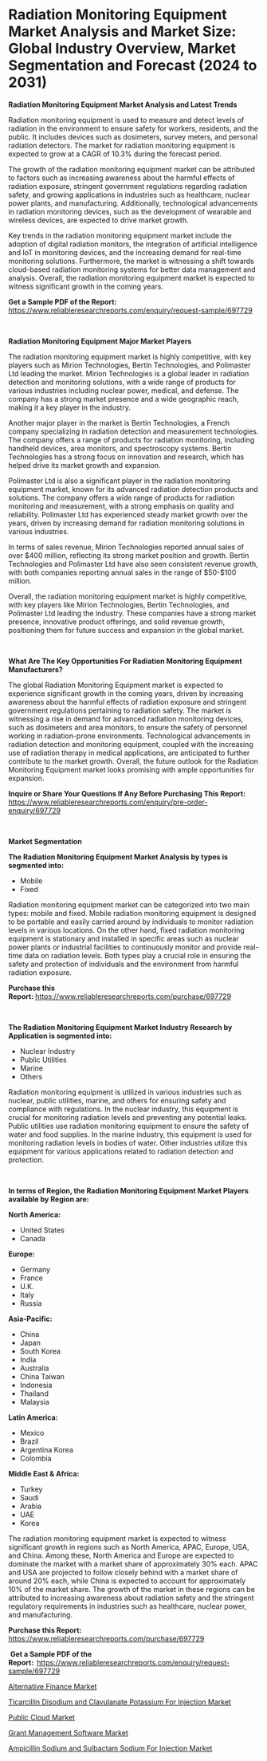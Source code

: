 <p><h1>Radiation Monitoring Equipment Market Analysis and Market Size: Global Industry Overview, Market Segmentation and Forecast (2024 to 2031)</h1></p><p><strong>Radiation Monitoring Equipment Market Analysis and Latest Trends</strong></p>
<p><p>Radiation monitoring equipment is used to measure and detect levels of radiation in the environment to ensure safety for workers, residents, and the public. It includes devices such as dosimeters, survey meters, and personal radiation detectors. The market for radiation monitoring equipment is expected to grow at a CAGR of 10.3% during the forecast period. </p><p>The growth of the radiation monitoring equipment market can be attributed to factors such as increasing awareness about the harmful effects of radiation exposure, stringent government regulations regarding radiation safety, and growing applications in industries such as healthcare, nuclear power plants, and manufacturing. Additionally, technological advancements in radiation monitoring devices, such as the development of wearable and wireless devices, are expected to drive market growth.</p><p>Key trends in the radiation monitoring equipment market include the adoption of digital radiation monitors, the integration of artificial intelligence and IoT in monitoring devices, and the increasing demand for real-time monitoring solutions. Furthermore, the market is witnessing a shift towards cloud-based radiation monitoring systems for better data management and analysis. Overall, the radiation monitoring equipment market is expected to witness significant growth in the coming years.</p></p>
<p><strong>Get a Sample PDF of the Report:&nbsp;</strong> <a href="https://www.reliableresearchreports.com/enquiry/request-sample/697729">https://www.reliableresearchreports.com/enquiry/request-sample/697729</a></p>
<p>&nbsp;</p>
<p><strong>Radiation Monitoring Equipment Major Market Players</strong></p>
<p><p>The radiation monitoring equipment market is highly competitive, with key players such as Mirion Technologies, Bertin Technologies, and Polimaster Ltd leading the market. Mirion Technologies is a global leader in radiation detection and monitoring solutions, with a wide range of products for various industries including nuclear power, medical, and defense. The company has a strong market presence and a wide geographic reach, making it a key player in the industry.</p><p>Another major player in the market is Bertin Technologies, a French company specializing in radiation detection and measurement technologies. The company offers a range of products for radiation monitoring, including handheld devices, area monitors, and spectroscopy systems. Bertin Technologies has a strong focus on innovation and research, which has helped drive its market growth and expansion.</p><p>Polimaster Ltd is also a significant player in the radiation monitoring equipment market, known for its advanced radiation detection products and solutions. The company offers a wide range of products for radiation monitoring and measurement, with a strong emphasis on quality and reliability. Polimaster Ltd has experienced steady market growth over the years, driven by increasing demand for radiation monitoring solutions in various industries.</p><p>In terms of sales revenue, Mirion Technologies reported annual sales of over $400 million, reflecting its strong market position and growth. Bertin Technologies and Polimaster Ltd have also seen consistent revenue growth, with both companies reporting annual sales in the range of $50-$100 million.</p><p>Overall, the radiation monitoring equipment market is highly competitive, with key players like Mirion Technologies, Bertin Technologies, and Polimaster Ltd leading the industry. These companies have a strong market presence, innovative product offerings, and solid revenue growth, positioning them for future success and expansion in the global market.</p></p>
<p>&nbsp;</p>
<p><strong>What Are The Key Opportunities For Radiation Monitoring Equipment Manufacturers?</strong></p>
<p><p>The global Radiation Monitoring Equipment market is expected to experience significant growth in the coming years, driven by increasing awareness about the harmful effects of radiation exposure and stringent government regulations pertaining to radiation safety. The market is witnessing a rise in demand for advanced radiation monitoring devices, such as dosimeters and area monitors, to ensure the safety of personnel working in radiation-prone environments. Technological advancements in radiation detection and monitoring equipment, coupled with the increasing use of radiation therapy in medical applications, are anticipated to further contribute to the market growth. Overall, the future outlook for the Radiation Monitoring Equipment market looks promising with ample opportunities for expansion.</p></p>
<p><strong>Inquire or Share Your Questions If Any Before Purchasing This Report:</strong> <a href="https://www.reliableresearchreports.com/enquiry/pre-order-enquiry/697729">https://www.reliableresearchreports.com/enquiry/pre-order-enquiry/697729</a></p>
<p>&nbsp;</p>
<p><strong>Market Segmentation</strong></p>
<p><strong>The Radiation Monitoring Equipment Market Analysis by types is segmented into:</strong></p>
<p><ul><li>Mobile</li><li>Fixed</li></ul></p>
<p><p>Radiation monitoring equipment market can be categorized into two main types: mobile and fixed. Mobile radiation monitoring equipment is designed to be portable and easily carried around by individuals to monitor radiation levels in various locations. On the other hand, fixed radiation monitoring equipment is stationary and installed in specific areas such as nuclear power plants or industrial facilities to continuously monitor and provide real-time data on radiation levels. Both types play a crucial role in ensuring the safety and protection of individuals and the environment from harmful radiation exposure.</p></p>
<p><strong>Purchase this Report:&nbsp;</strong><a href="https://www.reliableresearchreports.com/purchase/697729">https://www.reliableresearchreports.com/purchase/697729</a></p>
<p>&nbsp;</p>
<p><strong>The Radiation Monitoring Equipment Market Industry Research by Application is segmented into:</strong></p>
<p><ul><li>Nuclear Industry</li><li>Public Utilities</li><li>Marine</li><li>Others</li></ul></p>
<p><p>Radiation monitoring equipment is utilized in various industries such as nuclear, public utilities, marine, and others for ensuring safety and compliance with regulations. In the nuclear industry, this equipment is crucial for monitoring radiation levels and preventing any potential leaks. Public utilities use radiation monitoring equipment to ensure the safety of water and food supplies. In the marine industry, this equipment is used for monitoring radiation levels in bodies of water. Other industries utilize this equipment for various applications related to radiation detection and protection.</p></p>
<p>&nbsp;</p>
<p><strong>In terms of Region, the Radiation Monitoring Equipment Market Players available by Region are:</strong></p>
<p>
    <p> <strong> North America: </strong>
        <ul>
            <li>United States</li>
            <li>Canada</li>
        </ul>
        </p> 
    <p> <strong> Europe: </strong>
        <ul>
            <li>Germany</li>
            <li>France</li>
            <li>U.K.</li>
            <li>Italy</li>
            <li>Russia</li>
        </ul>
        </p> 
    <p> <strong> Asia-Pacific: </strong>
        <ul>
            <li>China</li>
            <li>Japan</li>
            <li>South Korea</li>
            <li>India</li>
            <li>Australia</li>
            <li>China Taiwan</li>
            <li>Indonesia</li>
            <li>Thailand</li>
            <li>Malaysia</li>
        </ul>
        </p> 
    <p> <strong> Latin America: </strong>
        <ul>
            <li>Mexico</li>
            <li>Brazil</li>
            <li>Argentina Korea</li>
            <li>Colombia</li>
        </ul>
        </p> 
    <p> <strong> Middle East & Africa: </strong>
        <ul>
            <li>Turkey</li>
            <li>Saudi</li>
            <li>Arabia</li>
            <li>UAE</li>
            <li>Korea</li>
        </ul>
    </p>
    </p>
<p><p>The radiation monitoring equipment market is expected to witness significant growth in regions such as North America, APAC, Europe, USA, and China. Among these, North America and Europe are expected to dominate the market with a market share of approximately 30% each. APAC and USA are projected to follow closely behind with a market share of around 20% each, while China is expected to account for approximately 10% of the market share. The growth of the market in these regions can be attributed to increasing awareness about radiation safety and the stringent regulatory requirements in industries such as healthcare, nuclear power, and manufacturing.</p></p>
<p><strong>Purchase this Report: </strong><a href="https://www.reliableresearchreports.com/purchase/697729">https://www.reliableresearchreports.com/purchase/697729</a></p>
<p>&nbsp;<strong>Get a Sample PDF of the Report:&nbsp;&nbsp;</strong><a href="https://www.reliableresearchreports.com/enquiry/request-sample/697729">https://www.reliableresearchreports.com/enquiry/request-sample/697729</a></p>
<p><strong></strong></p>
<p><p><a href="https://medium.com/@teresalittle41/alternative-finance-market-insight-market-trends-growth-forecasted-from-2024-to-2031-db098de9362e">Alternative Finance Market</a></p><p><a href="https://github.com/lababdou/Market-Research-Report-List-2/blob/main/ticarcillin-disodium-and-clavulanate-potassium-for-injection-market.md">Ticarcillin Disodium and Clavulanate Potassium For Injection Market</a></p><p><a href="https://medium.com/@teresalittle41/public-cloud-nbsp-market-focuses-on-market-share-size-and-projected-forecast-till-2031-84057997c6a9">Public Cloud Market</a></p><p><a href="https://medium.com/@emilywong49/grant-management-software-market-size-reveals-the-best-marketing-channels-in-global-industry-d07221104343">Grant Management Software Market</a></p><p><a href="https://github.com/Chiragrp22/Market-Research-Report-List-3/blob/main/ampicillin-sodium-and-sulbactam-sodium-for-injection-market.md">Ampicillin Sodium and Sulbactam Sodium For Injection Market</a></p></p>